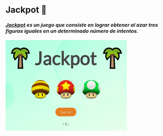 # Jackpot :palm_tree:

### _[Jackpot](https://jackpot-project-9.netlify.app/) es un juego que consiste en lograr obtener al azar tres figuras iguales en un determinado número de intentos._

####

<img src="/src/images/jackpot.jpg" width="400" height="300">
